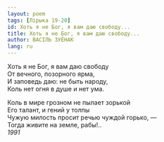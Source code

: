 ```yaml
---
layout: poem
tags: [Лірыка 19-20]
id: Хоть я не Бог, я вам даю свободу...
title: Хоть я не Бог, я вам даю свободу...
author: ВАСІЛЬ ЗУЁНАК
lang: ru
---
```



Хоть я не Бог, я вам даю свободу  
От вечного, позорного ярма,  
И заповедь даю: не быть народу,  
Коль нет огня в душе и нет ума.  

Коль в мире грозном не пылает зорькой  
Его талант, и гений у толпы  
Чужую милость просит речью чуждой горько, —  
Тогда живите на земле, рабы!..  
*1991*  
